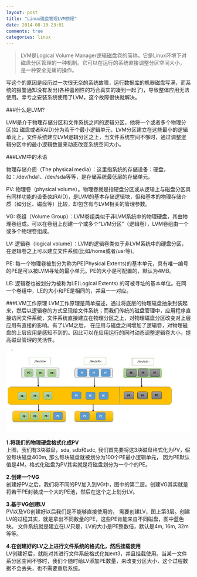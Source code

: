 ```yaml
---
layout: post
title: "Linux磁盘管理LVM原理"
date: 2014-08-10 23:01
comments: true
categories: linux
---
```


>LVM是Logical Volume Manager逻辑磁盘卷的简称，它是Linux环境下对磁盘分区管理的一种机制。它可以在运行的系统直接调整分区空间大小，
是一种安全无痛的操作。

写这个的原因是经历过一次很无奈的系统故障，运行数据库的机器磁盘写满，而系统的报警通知没有发出(各种喜剧性的巧合真实的凑到一起了)，导致整体应用无法使用。幸亏之安装系统使用了LVM，这个故障很快就解决。

###什么是LVM?

LVM是介于物理存储分区和文件系统之间的逻辑分区，他将一个或者多个物理分区(如:磁盘或者RAID)分为若干个最小逻辑单元，LVM分区建立在这些最小的逻辑单元上，文件系统建立LVM逻辑分区之上，当文件系统空间不够时，通过调整逻辑分区中的最小逻辑数量来动态改变系统空间大小。

###LVM中的术语

物理存储介质（The physical media）：这里指系统的存储设备：硬盘，如：/dev/hda1、/dev/sda等等，是存储系统最低层的存储单元。

PV: 物理卷（physical volume）。物理卷就是指硬盘分区或从逻辑上与磁盘分区具有同样功能的设备(如RAID)，是LVM的基本存储逻辑块，但和基本的物理存储介质（如分区、磁盘等）比较，却包含有与LVM相关的管理参数。

VG: 卷组（Volume Group）：LVM卷组类似于非LVM系统中的物理硬盘，其由物理卷组成。可以在卷组上创建一个或多个“LVM分区”（逻辑卷），LVM卷组由一个或多个物理卷组成。

LV: 逻辑卷（logical volume）：LVM的逻辑卷类似于非LVM系统中的硬盘分区，在逻辑卷之上可以建立文件系统(比如/home或者/usr等)。

PE: 每一个物理卷被划分为称为PE(Physical Extents)的基本单元，具有唯一编号的PE是可以被LVM寻址的最小单元。PE的大小是可配置的，默认为4MB。

LE: 逻辑卷也被划分为被称为LE(Logical Extents) 的可被寻址的基本单位。在同一个卷组中，LE的大小和PE是相同的，并且一一对应。

###LVM工作原理
LVM工作原理是简单描述，通过将底层的物理磁盘抽象封装起来，然后以逻辑卷的方式呈现给文件系统；而我们传统的磁盘管理中，应用程序直接访问文件系统，文件系统直接建立在物理分区之上，对物理磁盘分区改变对上层应用有直接的影响。有了LVM之后， 在应用与磁盘之间增加了逻辑卷，对物理磁盘的上层应用是感知不到的。因此可以在应用运行的同时动态调整逻辑卷大小，提高磁盘管理的灵活性。

![LVM](/images/posts/lvm1.jpg)

**1.将我们的物理硬盘格式化成PV**   
上图，我们有3块磁盘，sda, sdb和sdc, 我们首先要将这3块磁盘格式化为PV，假设每块磁盘400m, 那么每块磁盘就被划分为100个PE最小逻辑单元， 因为PE默认值是4M。格式化磁盘为PV其实就是将磁盘划分为一个个的PE。

**2.创建一个VG**   
创建好PV之后，我们将不同的PV加入到VG中，图中的第二层。创建VG其实就是将若干PE封装成一个大的PE池，然后在这个之上划分LV。

**3.基于VG创建LV**   
PV以及VG创建好以后我们是不能够直接使用的， 需要创建LV，图上第3层。创建LV的过程其实，就是拿出不同数量的PE，这些PE肯能来自不同磁盘，图中蓝色块。
文件系统就是建立在LV只是，LV的大小是PE整数倍，默认是4m, 16m, 32m等等。

**4.在创建好的LV之上进行文件系统的格式化，然后挂载使用**   
LV创建好后，就能对其进行文件系统格式化如ext3，并且挂载使用。当某一文件系分区空间不够时，我们个随时给LV添加PE数量，来改变分区大小，这个过程数据不会丢失，也不需要重启系统。